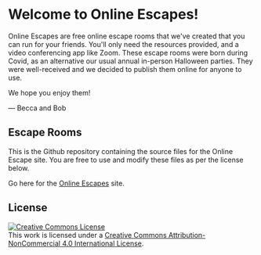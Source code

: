# Welcome to Online Escapes!

Online Escapes are free online escape rooms that we've created that you can run for your friends. You'll only need the resources provided, and a video conferencing app like Zoom. These escape rooms were born during Covid, as an alternative our usual annual in-person Halloween parties. They were well-received and we decided to publish them online for anyone to use.

We hope you enjoy them!

&mdash; Becca and Bob

## Escape Rooms
This is the Github repository containing the source files for the Online Escape site. You are free to use and modify these files as per the license below.

Go here for the [Online Escapes](https://bobnik.github.io/escape-rooms/) site.

## License
<div class="mt-3">
  <a rel="license" href="http://creativecommons.org/licenses/by-nc/4.0/"><img alt="Creative Commons License" style="border-width:0" src="https://i.creativecommons.org/l/by-nc/4.0/88x31.png" /></a><br />This work is licensed under a <a rel="license" href="http://creativecommons.org/licenses/by-nc/4.0/">Creative Commons Attribution-NonCommercial 4.0 International License</a>.
</div>
